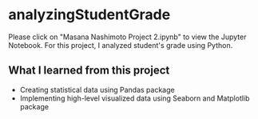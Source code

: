 # analyzingStudentGrade
Please click on "Masana Nashimoto Project 2.ipynb" to view the Jupyter Notebook.
For this project, I analyzed student's grade using Python. 
## What I learned from this project
- Creating statistical data using Pandas package
- Implementing high-level visualized data using Seaborn and Matplotlib package
